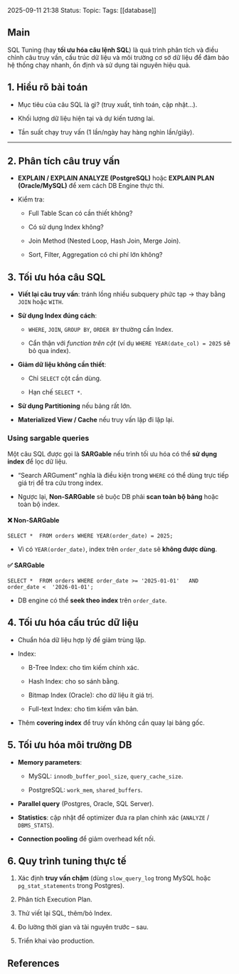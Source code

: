 2025-09-11 21:38
Status: 
Topic: 
Tags: [[database]]
## Main

SQL Tuning (hay **tối ưu hóa câu lệnh SQL**) là quá trình phân tích và điều chỉnh câu truy vấn, cấu trúc dữ liệu và môi trường cơ sở dữ liệu để đảm bảo hệ thống chạy nhanh, ổn định và sử dụng tài nguyên hiệu quả.

## 1. Hiểu rõ bài toán

- Mục tiêu của câu SQL là gì? (truy xuất, tính toán, cập nhật…).
    
- Khối lượng dữ liệu hiện tại và dự kiến tương lai.
    
- Tần suất chạy truy vấn (1 lần/ngày hay hàng nghìn lần/giây).
    

---

## 2. Phân tích câu truy vấn

- **EXPLAIN / EXPLAIN ANALYZE (PostgreSQL)** hoặc **EXPLAIN PLAN (Oracle/MySQL)** để xem cách DB Engine thực thi.
    
- Kiểm tra:
    
    - Full Table Scan có cần thiết không?
        
    - Có sử dụng Index không?
        
    - Join Method (Nested Loop, Hash Join, Merge Join).
        
    - Sort, Filter, Aggregation có chi phí lớn không?

## 3. Tối ưu hóa câu SQL

- **Viết lại câu truy vấn**: tránh lồng nhiều subquery phức tạp → thay bằng `JOIN` hoặc `WITH`.
    
- **Sử dụng Index đúng cách**:
    
    - `WHERE`, `JOIN`, `GROUP BY`, `ORDER BY` thường cần Index.
        
    - Cẩn thận với _function trên cột_ (ví dụ `WHERE YEAR(date_col) = 2025` sẽ bỏ qua index).
        
- **Giảm dữ liệu không cần thiết**:
    
    - Chỉ `SELECT` cột cần dùng.
        
    - Hạn chế `SELECT *`.
        
- **Sử dụng Partitioning** nếu bảng rất lớn.
    
- **Materialized View / Cache** nếu truy vấn lặp đi lặp lại.

### Using sargable queries

Một câu SQL được gọi là **SARGable** nếu trình tối ưu hóa có thể **sử dụng index** để lọc dữ liệu.

- “Search ARGument” nghĩa là điều kiện trong `WHERE` có thể dùng trực tiếp giá trị để tra cứu trong index.
    
- Ngược lại, **Non-SARGable** sẽ buộc DB phải **scan toàn bộ bảng** hoặc toàn bộ index.

#### ❌ Non-SARGable

`SELECT *  FROM orders WHERE YEAR(order_date) = 2025;`

- Vì có `YEAR(order_date)`, index trên `order_date` sẽ **không được dùng**.
    

#### ✅ SARGable

`SELECT *  FROM orders WHERE order_date >= '2025-01-01'   AND order_date <  '2026-01-01';`

- DB engine có thể **seek theo index** trên `order_date`.




## 4. Tối ưu hóa cấu trúc dữ liệu

- Chuẩn hóa dữ liệu hợp lý để giảm trùng lặp.
    
- Index:
    
    - B-Tree Index: cho tìm kiếm chính xác.
        
    - Hash Index: cho so sánh bằng.
        
    - Bitmap Index (Oracle): cho dữ liệu ít giá trị.
        
    - Full-text Index: cho tìm kiếm văn bản.
        
- Thêm **covering index** để truy vấn không cần quay lại bảng gốc.



## 5. Tối ưu hóa môi trường DB

- **Memory parameters**:
    
    - MySQL: `innodb_buffer_pool_size`, `query_cache_size`.
        
    - PostgreSQL: `work_mem`, `shared_buffers`.
        
- **Parallel query** (Postgres, Oracle, SQL Server).
    
- **Statistics**: cập nhật để optimizer đưa ra plan chính xác (`ANALYZE` / `DBMS_STATS`).
    
- **Connection pooling** để giảm overhead kết nối.



## 6. Quy trình tuning thực tế

1. Xác định **truy vấn chậm** (dùng `slow_query_log` trong MySQL hoặc `pg_stat_statements` trong Postgres).
    
2. Phân tích Execution Plan.
    
3. Thử viết lại SQL, thêm/bỏ Index.
    
4. Đo lường thời gian và tài nguyên trước – sau.
    
5. Triển khai vào production.




## References